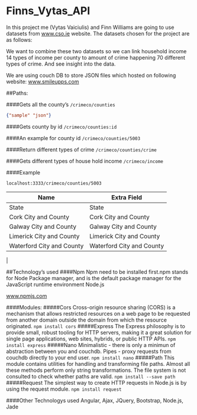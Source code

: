 # Finns_Vytas_API

In this project me (Vytas Vaiciulis) and Finn Williams are going to use datasets from www.cso.ie website.
The datasets chosen for the project are as follows:

We want to combine these two datasets so we can link household income 14 types of income per county to amount of crime happening 70 different types of crime. And see insight into the data.

We are using couch DB to store JSON files which hosted on following website: www.smileupps.com


##Paths:

####Gets all the county’s
`/crimeco/counties`
```json
{"sample" "json"}
```

####Gets county by id
`/crimeco/counties:id`

####An example for county id
`/crimeco/counties/5003`

####Return different types of crime 
`/crimeco/counties/crime`

####Gets different types of house hold income
`/crimeco/income`

####Example

`localhost:3333/crimeco/counties/5003`

Name  | Extra Field
------------- | -------------
State|State
Cork City and County  | Cork City and County
Galway City and County|Galway City and County
Limerick City and County|Limerick City and County
Waterford City and County|Waterford City and County
|



##Technology’s used
####Npm
Npm need to be installed first.npm stands for Node Package manager, and is the default package manager for the JavaScript runtime environment Node.js

www.npmjs.com

####Modules: 
#####Cors
Cross-origin resource sharing (CORS) is a mechanism that allows restricted resources on a web page to be requested from another domain outside the domain from which the resource originated.
`npm install cors`
#####Express
The Express philosophy is to provide small, robust tooling for HTTP servers, making it a great solution for single page applications, web sites, hybrids, or public HTTP APIs.
`npm install express`
#####Nano
Minimalistic - there is only a minimun of abstraction between you and couchdb.
Pipes - proxy requests from couchdb directly to your end user.
`npm install nano`
#####Path
This module contains utilities for handling and transforming file paths. Almost all these methods perform only string transformations. The file system is not consulted to check whether paths are valid.
`npm install --save path`
#####Request
The simplest way to create HTTP requests in Node.js is by using the request module.
`npm install request`

####Other Technologys used 
Angular, Ajax, JQuery, Bootstrap, Node.js, Jade









